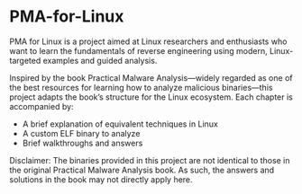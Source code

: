 # PMA-for-Linux

PMA for Linux is a project aimed at Linux researchers and enthusiasts who want to learn the fundamentals of reverse engineering using modern, Linux-targeted examples and guided analysis.

Inspired by the book Practical Malware Analysis—widely regarded as one of the best resources for learning how to analyze malicious binaries—this project adapts the book’s structure for the Linux ecosystem. Each chapter is accompanied by:

- A brief explanation of equivalent techniques in Linux
- A custom ELF binary to analyze
- Brief walkthroughs and answers

Disclaimer:
The binaries provided in this project are not identical to those in the original Practical Malware Analysis book. As such, the answers and solutions in the book may not directly apply here.
